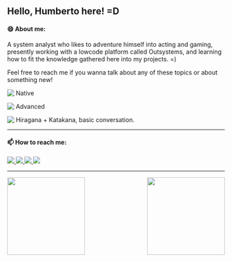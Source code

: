 ## Hello, Humberto here! =D

#### 😄 About me:
A system analyst who likes to adventure himself into acting and gaming, presently working with a lowcode platform called Outsystems, and learning how to fit the knowledge gathered here into my projects. =) 

Feel free to reach me if you wanna talk about any of these topics or about something new!

<p><img align="top" src="https://www.countryflags.io/br/shiny/24.png"> Native</p>
<p><img align="top" src="https://www.countryflags.io/us/shiny/24.png"> Advanced</p>
<p><img align="top" src="https://www.countryflags.io/jp/shiny/24.png"> Hiragana + Katakana, basic conversation.</p> 
<hr />

#### 📫 How to reach me:
<a href="https://includestudio.com.br" target="_blank">
  <img src="https://img.shields.io/badge/-Include_Studio-%23f33?style=for-the-badge&logoColor=white" target="_blank">
</a>
<a href="https://www.linkedin.com/in/matiashumberto/" target="_blank">
  <img src="https://img.shields.io/badge/-LinkedIn-%230077B5?style=for-the-badge&logo=linkedin&logoColor=white" target="_blank">
</a>
<a href = "mailto:humberto.matiasf@gmail.com">
  <img src="https://img.shields.io/badge/-Gmail-%23EA4335?style=for-the-badge&logo=gmail&logoColor=white" target="_blank">
</a>
<a href="https://www.outsystems.com/profile/p0lqqbsdoy/" target="_blank">
  <img src="https://img.shields.io/badge/-Outsystems-%23f22800?style=for-the-badge&logoColor=white" target="_blank">
</a>
<hr />

<img align="left" height="180em" src="https://github-readme-stats.vercel.app/api?username=betomatias&show_icons=true&theme=dracula&include_all_commits=true&count_private=true"/>
<img align="right" height="180em" src="https://github-readme-stats.vercel.app/api/top-langs/?username=betomatias&layout=compact&langs_count=7&theme=dracula"/>

